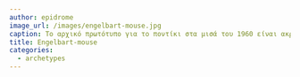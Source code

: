 ```yaml
---
author: epidrome
image_url: /images/engelbart-mouse.jpg
caption: Το αρχικό πρωτότυπο για το ποντίκι στα μισά του 1960 είναι ακριβώς το ίδιο μορφολογικά με τις αντίστοιχες συσκευές που παράγονται με μεγάλη επιτυχία πενήντα χρόνια μετά, αν και φυσικά έχουν βελτιωθεί πολλές επιμέρους λειτουργικές ιδιότητές του.
title: Engelbart-mouse
categories:
  - archetypes
---
```

